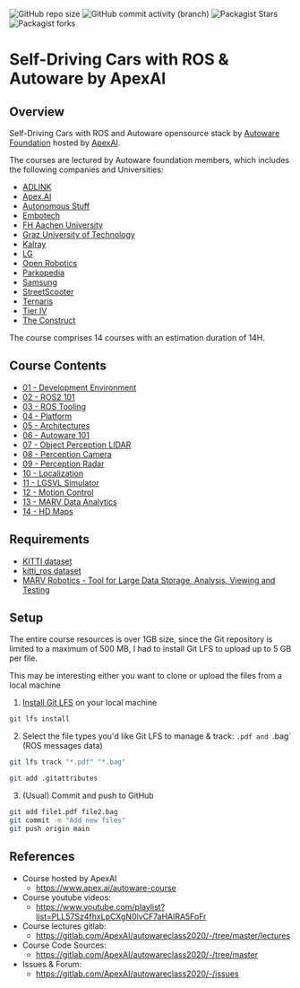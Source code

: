 ![GitHub repo size](https://img.shields.io/github/repo-size/afondiel/Self-Driving-Cars-ROS-Autoware-FreeCourse-ApexAI) ![GitHub commit activity (branch)](https://img.shields.io/github/commit-activity/t/afondiel/Self-Driving-Cars-ROS-Autoware-FreeCourse-ApexAI/main) ![Packagist Stars](https://img.shields.io/github/stars/afondiel/Self-Driving-Cars-ROS-Autoware-FreeCourse-ApexAI.svg) ![Packagist forks](https://img.shields.io/github/forks/afondiel/Self-Driving-Cars-ROS-Autoware-FreeCourse-ApexAI.svg) 

# Self-Driving Cars with ROS & Autoware by ApexAI 


## Overview

Self-Driving Cars with ROS and Autoware opensource stack by [Autoware Foundation](https://www.autoware.org/) hosted by [ApexAI](Apex.AI).

The courses are lectured by Autoware foundation members, which includes the following companies and Universities:

- [ADLINK](https://www.adlinktech.com)
- [Apex.AI](https://www.apex.ai/)
- [Autonomous Stuff](https://autonomoustuff.com/)
- [Embotech](http://embotech.com/) 
- [FH Aachen University](https://www.fh-aachen.de/en/) 
- [Graz University of Technology](https://www.tugraz.at/en/home/) 
- [Kalray](http://kalray.eu/) 
- [LG](http://lge.com/) 
- [Open Robotics ](http://openrobotics.org/)
- [Parkopedia](http://parkopedia.com/) 
- [Samsung](https://www.sra.samsung.com/) 
- [StreetScooter](http://streetscooter.com/) 
- [Ternaris](https://ternaris.com/) 
- [Tier IV ](http://tier4.jp/)
- [The Construct](http://www.theconstruct.com)

The course comprises 14 courses with an estimation duration of 14H. 

## Course Contents

- [01 - Development Environment](./01_DevelopmentEnvironment/)
- [02 - ROS2 101](./02_ROS2_101/)
- [03 - ROS Tooling](./03_ROS_Tooling/)
- [04 - Platform](./04_Platform/)
- [05 - Architectures](./05_Architectures/)
- [06 - Autoware 101](./06_Autoware_101/)
- [07 - Object Perception LIDAR](./07_Object_Perception_LIDAR/)
- [08 - Perception Camera](./08_Perception_Camera/)
- [09 - Perception Radar](./09_Perception_Radar/)
- [10 - Localization](./10_Localization/)
- [11 - LGSVL Simulator](./11_LGSVL_Simulator/)
- [12 - Motion Control](./12_Motion_Control/)
- [13 - MARV Data Analytics](./13_MARV_Data_Analytics/)
- [14 - HD Maps](./14_HD_Maps/)

## Requirements

- [KITTI dataset](https://www.cvlibs.net/datasets/kitti/)
- [kitti_ros dataset](https://github.com/AutoLidarPerception/kitti_ros)
- [MARV Robotics - Tool for Large Data Storage, Analysis, Viewing and Testing](https://roscon.ros.org/2016/presentations/MARVRoboticsPangercic.pdf)

## Setup

The entire course resources is over 1GB size, since the Git repository is limited to a maximum of 500 MB, I had to install Git LFS to upload up to 5 GB per file.

This may be interesting either you want to clone or upload the files from a local machine

1. [Install Git LFS](https://docs.github.com/fr/repositories/working-with-files/managing-large-files/installing-git-large-file-storage) on your local machine

```sh
git lfs install
```

2.  Select the file types you'd like Git LFS to manage & track: `.pdf and `.bag` (ROS messages data) 


```sh
git lfs track "*.pdf" "*.bag"
```

```sh
git add .gitattributes
```
3. (Usual) Commit and push to GitHub 

```sh
git add file1.pdf file2.bag
git commit -m "Add new files"
git push origin main
```

## References

- Course hosted by ApexAI
  - https://www.apex.ai/autoware-course
- Course youtube videos: 
  - https://www.youtube.com/playlist?list=PLL57Sz4fhxLpCXgN0lvCF7aHAlRA5FoFr
- Course lectures gitlab: 
  - https://gitlab.com/ApexAI/autowareclass2020/-/tree/master/lectures
- Course Code Sources: 
  - https://gitlab.com/ApexAI/autowareclass2020/-/tree/master
- Issues & Forum: 
  - https://gitlab.com/ApexAI/autowareclass2020/-/issues



